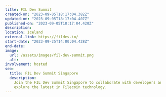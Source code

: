 ```yaml
---
title: FIL Dev Summit
created-on: "2023-09-05T18:17:04.382Z"
updated-on: "2023-09-05T18:17:04.407Z"
published-on: "2023-09-05T18:17:04.420Z"
description:
location: Iceland
external-link: https://fildev.io/
start-date: "2023-09-25T14:00:04.428Z"
end-date:
image:
  url: /assets/images/fil-dev-summit.png
  alt:
involvement: hosted
seo:
  title: FIL Dev Summit Singapore
  description:
    Join the FIL Dev Summit Singapore to collaborate with developers and
    explore the latest in Filecoin technology.
---
```

